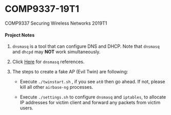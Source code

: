 # COMP9337-19T1
COMP9337 Securing Wireless Networks 2019T1

#### Project Notes
1. `dnsmasq` is a tool that can configure DNS and DHCP. Note that `dnsmasq` and `dhcpd` may **NOT** work simultaneously.

2. Click [Here](https://www.hi-linux.com/posts/17088.html) for `dnsmasq` references.

3. The steps to create a fake AP (Evil Twin) are following:
    
    - Execute `./twinstart.sh` , if you see `at0` then go ahead. If not, please kill all other `airbase-ng` processes.
    
    - Execute `./settings.sh` to configure `dnsmasq` and `iptables`, to allocate IP addresses for victim client and 
    forward any packets from victim users.
